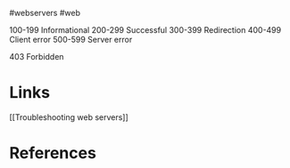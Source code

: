#webservers #web

100-199 Informational
200-299 Successful
300-399 Redirection
400-499 Client error
500-599 Server error

403 Forbidden

# Links
[[Troubleshooting web servers]]


# References